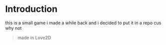 # Introduction
this is a small game i made a while back and i decided to put it in a repo cus why not 
 
> made in Love2D
